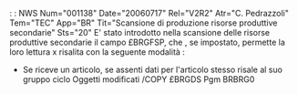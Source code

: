  :  : NWS Num="001138" Date="20060717" Rel="V2R2" Atr="C. Pedrazzoli" Tem="TEC" App="BR" Tit="Scansione di produzione risorse produttive secondarie" Sts="20"
E' stato introdotto nella scansione delle risorse produttive secondarie il campo £BRGFSP, che , se
impostato, permette la loro lettura x risalita con la seguente modalità : 
- Se riceve un articolo, se assenti dati per l'articolo stesso risale al suo gruppo ciclo
Oggetti modificati
/COPY £BRGDS
Pgm BRBRG0
